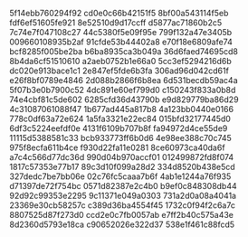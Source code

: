 5f14ebb760294f92
cd0e0c66b42151f5
8bf00a543114f5eb
fdf6ef51605fe921
8e52510d9d17ccff
d5877ac71860b2c5
7c74e7f047108c27
44c5380f5e09f95e
799f132a47e3405b
009660108935b2af
91cfde53b44402a8
e70f18e6809afe74
bcf8285f005be2ba
b6ba8935ca3b049a
36d6faed74695cd8
8b4da6cf51510610
a2aeb0752b1e66a0
5cc3ef5294216d6b
dc020e913bace1c1
2e847ef5fde6b3fa
306ad96d042cd61f
e26f8bf0789e4846
2d088b2866f6b8ea
6d531becdb59ac4a
5f07b3e0b7900c52
4dc891e60ef799d0
c150243f833a0b8d
74e4cbf81c5de602
6285cfd36d43790b
e9d829779ba86d29
4c31087061088f47
1b677ad445a817b8
4a123bb0440e0166
778c0df63a72e624
1a5fa3321e22ec84
015bfd32177445d0
6df3c5224eefdf0e
4131f6109b707b8f
fa94972d4ce55de9
11115d5388581c33
bcb933773ff6b0d6
4e98ee388c70c745
975f8ecfa611b4ce
f930d22fa11e0281
8ce60973ca40da6f
a7c4c566d77dc36d
990d04b970accf01
012499872fd8f074
1817c57353e77b17
89c3d10f099a28d2
334d8520b438e5cd
327dedc7be7bb06e
02c76fc5caaa7b6f
4ab1e1244a76f935
d71397de72f754bc
0571d82387e2c4b0
b9ef0c848308db44
92d92c99353e2295
9c11371e049a0303
731a2d0a08a4041a
23369e30cb58257c
c389d36ba4554f45
1732c0f94f2c6a7c
8807525d87f273d0
ccd2e0c7fb0057ab
e7ff2b40c575a43e
8d2360d5793e18ca
c90652026e322d37
538e1f461c88fcd5
